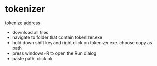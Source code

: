 # tokenizer
tokenize address

- download all files
- navigate to folder that contain tokenizer.exe
- hold down shift key and right click on tokenizer.exe.  choose copy as path
- press windows+R to open the Run dialog
- paste path. click ok


